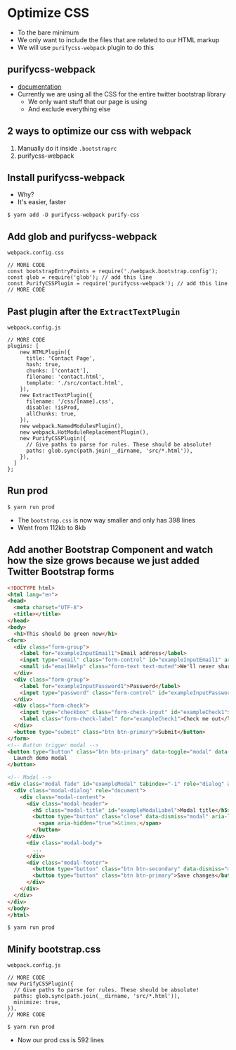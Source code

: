 # Optimize CSS
* To the bare minimum
* We only want to include the files that are related to our HTML markup
* We will use `purifycss-webpack` plugin to do this

## purifycss-webpack
* [documentation](https://github.com/webpack-contrib/purifycss-webpack)
* Currently we are using all the CSS for the entire twitter bootstrap library
    - We only want stuff that our page is using
    - And exclude everything else

## 2 ways to optimize our css with webpack
1. Manually do it inside `.bootstraprc`
2. purifycss-webpack

## Install purifycss-webpack
* Why?
* It's easier, faster

`$ yarn add -D purifycss-webpack purify-css`

## Add glob and purifycss-webpack
`webpack.config.css`

```
// MORE CODE
const bootstrapEntryPoints = require('./webpack.bootstrap.config');
const glob = require('glob'); // add this line
const PurifyCSSPlugin = require('purifycss-webpack'); // add this line
// MORE CODE
```

## Past plugin after the `ExtractTextPlugin`
`webpack.config.js`

```
// MORE CODE
plugins: [
    new HTMLPlugin({
      title: 'Contact Page',
      hash: true,
      chunks: ['contact'],
      filename: 'contact.html',
      template: './src/contact.html',
    }),
    new ExtractTextPlugin({
      filename: '/css/[name].css',
      disable: !isProd,
      allChunks: true,
    }),
    new webpack.NamedModulesPlugin(),
    new webpack.HotModuleReplacementPlugin(),
    new PurifyCSSPlugin({
      // Give paths to parse for rules. These should be absolute!
      paths: glob.sync(path.join(__dirname, 'src/*.html')),
    }),
  ]
};
```

## Run prod
`$ yarn run prod`

* The `bootstrap.css` is now way smaller and only has 398 lines
* Went from 112kb to 8kb

## Add another Bootstrap Component and watch how the size grows because we just added Twitter Bootstrap forms

```html
<!DOCTYPE html>
<html lang="en">
<head>
  <meta charset="UTF-8">
  <title></title>
</head>
<body>
  <h1>This should be green now</h1>
<form>
  <div class="form-group">
    <label for="exampleInputEmail1">Email address</label>
    <input type="email" class="form-control" id="exampleInputEmail1" aria-describedby="emailHelp" placeholder="Enter email">
    <small id="emailHelp" class="form-text text-muted">We'll never share your email with anyone else.</small>
  </div>
  <div class="form-group">
    <label for="exampleInputPassword1">Password</label>
    <input type="password" class="form-control" id="exampleInputPassword1" placeholder="Password">
  </div>
  <div class="form-check">
    <input type="checkbox" class="form-check-input" id="exampleCheck1">
    <label class="form-check-label" for="exampleCheck1">Check me out</label>
  </div>
  <button type="submit" class="btn btn-primary">Submit</button>
</form>
<!-- Button trigger modal -->
<button type="button" class="btn btn-primary" data-toggle="modal" data-target="#exampleModal">
  Launch demo modal
</button>

<!-- Modal -->
<div class="modal fade" id="exampleModal" tabindex="-1" role="dialog" aria-labelledby="exampleModalLabel" aria-hidden="true">
  <div class="modal-dialog" role="document">
    <div class="modal-content">
      <div class="modal-header">
        <h5 class="modal-title" id="exampleModalLabel">Modal title</h5>
        <button type="button" class="close" data-dismiss="modal" aria-label="Close">
          <span aria-hidden="true">&times;</span>
        </button>
      </div>
      <div class="modal-body">
        ...
      </div>
      <div class="modal-footer">
        <button type="button" class="btn btn-secondary" data-dismiss="modal">Close</button>
        <button type="button" class="btn btn-primary">Save changes</button>
      </div>
    </div>
  </div>
</div>
</body>
</html>
```

`$ yarn run prod`

## Minify bootstrap.css
`webpack.config.js`

```
// MORE CODE
new PurifyCSSPlugin({
  // Give paths to parse for rules. These should be absolute!
  paths: glob.sync(path.join(__dirname, 'src/*.html')),
  minimize: true,
}),
// MORE CODE
```

`$ yarn run prod`



* Now our prod css is 592 lines


